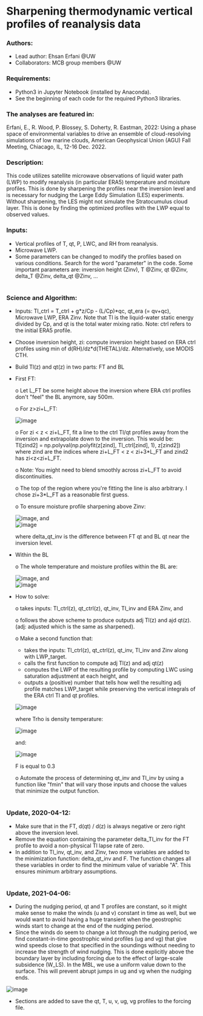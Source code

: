 # Sharpening thermodynamic vertical profiles of reanalysis data

### Authors:
- Lead author: Ehsan Erfani @UW
- Collaborators: MCB group members @UW 

### Requirements:
- Python3 in Jupyter Notebook (installed by Anaconda).
- See the beginning of each code for the required Python3 libraries.

### The analyses are featured in:
Erfani, E., R. Wood, P. Blossey, S. Doherty, R. Eastman, 2022: Using a phase space of environmental variables to drive an ensemble of cloud-resolving simulations of low marine clouds, American Geophysical Union (AGU) Fall Meeting, Chiacago, IL, 12-16 Dec. 2022.

### Description:
This code utilizes satellite microwave observations of liquid water path (LWP) to modify reanalysis (in particular ERA5) temperature and moisture profiles. 
This is done by sharpening the profiles near the inversion level and is necessary for nudging the Large Eddy Simulation (LES) experiments. 
Without sharpening, the LES might not simulate the Stratocumulus cloud layer. This is done by finding the optimized profiles with the LWP equal to observed values.

### Inputs:
- Vertical profiles of T, qt, P, LWC, and RH from reanalysis.
- Microwave LWP.
- Some parameters can be changed to modify the profiles based on various conditions. Search for the word "parameter" in the code. Some important parameters are: inversion height (Zinv), T @Zinv, qt @Zinv, delta_T @Zinv, delta_qt @Zinv, ...



# 
### Science and Algorithm:


- Inputs: Tl_ctrl = T_ctrl + g*z/Cp - (L/Cp)*qc, qt_era (= qv+qc), Microwave LWP, ERA Zinv. Note that Tl is the liquid-water static energy divided by Cp, and
          qt is the total water mixing ratio.
          Note: ctrl refers to the initial ERA5 profile.
- Choose inversion height, zi: compute inversion height based on ERA ctrl profiles using min of d(RH)/dz*d(THETAL)/dz. 
                                Alternatively, use MODIS CTH.
- Build Tl(z) and qt(z) in two parts: FT and BL
- First FT: 

   o Let L_FT be some height above the inversion where ERA ctrl profiles don't "feel" the BL anymore, say 500m. 
   
   o For z>zi+L_FT:
   
   ![image](https://user-images.githubusercontent.com/28571068/114354208-c1f22f80-9b22-11eb-80be-0f83fd212239.png)
   
   o For zi < z < zi+L_FT, fit a line to the ctrl Tl/qt profiles away from the inversion and extrapolate down to the inversion. 
     This would be: Tl[zind2] = np.polyval(np.polyfit(z[zind], Tl_ctrl[zind], 1), z[zind2]) where zind are the indices where zi+L_FT < z < zi+3*L_FT 
     and zind2 has zi<z<zi+L_FT.  
   
   o Note: You might need to blend smoothly across zi+L_FT to avoid discontinuities.  
   
   o The top of the region where you're fitting the line is also arbitrary.  I chose  zi+3*L_FT as a reasonable first guess.

   o To ensure moisture profile sharpening above Zinv:
   
   ![image](https://user-images.githubusercontent.com/28571068/114354720-755b2400-9b23-11eb-9e33-8bf7f2b58b9c.png),  and   
   ![image](https://user-images.githubusercontent.com/28571068/114359502-e51fdd80-9b28-11eb-8b77-2c3397b62526.png)

    where delta_qt_inv is the difference between FT qt and BL qt near the inversion level.    


- Within the BL

  o The whole temperature and moisture profiles within the BL are:
  
  ![image](https://user-images.githubusercontent.com/28571068/114353870-5f992f00-9b22-11eb-971e-3b4117bb60bd.png),  and   
  ![image](https://user-images.githubusercontent.com/28571068/114354023-8e170a00-9b22-11eb-8887-9a104dd91545.png)
  

- How to solve:

  o takes inputs: Tl_ctrl(z), qt_ctrl(z), qt_inv, Tl_inv and ERA Zinv, and

  o follows the above scheme to produce outputs adj Tl(z) and ajd qt(z). (adj: adjusted which is the same as sharpened).  

  o Make a second function that:

     - takes the inputs: Tl_ctrl(z), qt_ctrl(z), qt_inv, Tl_inv and Zinv along with LWP_target.
     - calls the first function to compute adj Tl(z) and adj qt(z)
     - computes the LWP of the resulting profile by computing LWC using saturation adjustment at each height, and
     - outputs a (positive) number that tells how well the resulting adj profile matches LWP_target while preserving the vertical integrals of the ERA ctrl Tl and qt profiles.

     ![image](https://user-images.githubusercontent.com/28571068/114470180-54d2ae80-9ba3-11eb-973c-e9bf943794a3.png)

     where Trho is density temperature:

     ![image](https://user-images.githubusercontent.com/28571068/114353678-2660bf00-9b22-11eb-8ac2-09bd2a062c7a.png)
  
     and:

     ![image](https://user-images.githubusercontent.com/28571068/114360809-4ac09980-9b2a-11eb-80e7-68c0175d7ad6.png)

     F is equal to 0.3

  o Automate the process of determining qt_inv and Tl_inv by using a function like "fmin" that will vary those inputs and choose the values that minimize the output function. 



# 
### Update, 2020-04-12:

- Make sure that in the FT, d(qt) / d(z) is always negative or zero right above the inversion level.
- Remove the equation containing the parameter delta_Tl_inv for the FT profile to avoid a non-physical Tl lapse rate of zero.
- In addition to Tl_inv, qt_inv, and Zinv, two more variables are added to the minimization function: delta_qt_inv and F. The function changes all these variables in order to find the minimum value of variable "A". This ensures minimum arbitrary assumptions.



# 
### Update, 2021-04-06:

- During the nudging period, qt and T profiles are constant, so it might make sense to make the winds (u and v) constant in time as well, but we would want to avoid having a huge transient when the geostrophic winds start to change at the end of the nudging period. 
- Since the winds do seem to change a lot through the nudging period, we find constant-in-time geostrophic wind profiles (ug and vg) that give wind speeds close to that specified in the soundings without needing to increase the strength of wind nudging. This is done explicitly above the boundary layer by including forcing due to the effect of large-scale subsidence (W_LS). In the MBL, we use a uniform value down to the surface. This will prevent abrupt jumps in ug and vg when the nudging ends.

![image](https://user-images.githubusercontent.com/28571068/162072925-216a373f-68f8-41ad-bc0d-b5751ce7001a.png)

- Sections are added to save the qt, T, u, v, ug, vg profiles to the forcing file.
